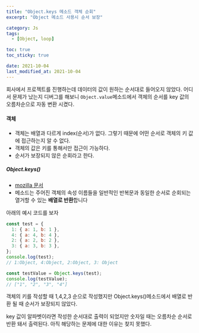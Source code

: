 ```yaml
---
title: "Object.keys 메소드 객체 순회"
excerpt: "Object 메소드 사용시 순서 보장"

category: Js
tags:
  - [Object, loop]

toc: true
toc_sticky: true

date: 2021-10-04
last_modified_at: 2021-10-04
---
```


회사에서 프로젝트를 진행하는데 데이터의 값이 원하는 순서대로 들어오지 않았다. 어디서 문제가 났는지 디버그를 해보니 `Object.value`메소드에서 객체의 순서를 key 값의 오름차순으로 자동 변환 시켰다.

#### 객체

- 객체는 배열과 다르게 index(순서)가 없다. 그렇기 때문에 어떤 순서로 객체의 키 값에 접근하는지 알 수 없다.
- 객체의 값은 키를 통해서만 접근이 가능하다.
- 순서가 보장되지 않은 순회라고 한다.

##### Object.keys()

- [mozilla 문서](https://developer.mozilla.org/ko/docs/Web/JavaScript/Reference/Global_Objects/Object/keys)
- 메소드는 주어진 객체의 속성 이름들을 일반적인 반복문과 동일한 순서로 순회되는 열거할 수 있는 **배열로 반환**합니다

아래의 예시 코드를 보자

```javascript
const test = {
  1: { a: 1, b: 1 },
  4: { a: 4, b: 4 },
  2: { a: 2, b: 2 },
  3: { a: 3, b: 3 },
};
console.log(test);
// 1:Object, 4:Object, 2:Object, 3: Object

const testValue = Object.keys(test);
console.log(testValue);
// ["1", "2", "3", "4"]
```

객체의 키를 작성할 때 1,4,2,3 순으로 작성했지만 Object.keys()메소드에서 배열로 반환 될 때 순서가 보장되지 않았다.

key 값이 알파벳이라면 작성한 순서대로 출력이 되었지만 숫자일 때는 오름차순 순서로 반환 돼서 출력된다. 아직 해당하는 문제에 대한 이유는 찾지 못했다.
